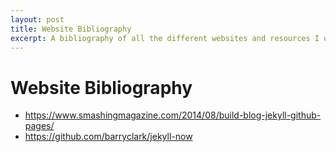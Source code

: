 ```yaml
---
layout: post
title: Website Bibliography
excerpt: A bibliography of all the different websites and resources I used while making this Github Pages Blog
---
```

# Website Bibliography
- https://www.smashingmagazine.com/2014/08/build-blog-jekyll-github-pages/
- https://github.com/barryclark/jekyll-now
